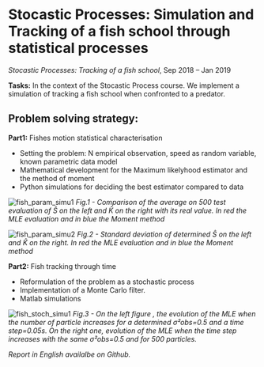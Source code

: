 # Stocastic Processes: Simulation and Tracking of a fish school through statistical processes

*Stocastic Processes: Tracking of a fish school*,
Sep 2018 – Jan 2019

__Tasks:__ In the context of the Stocastic Process course. We implement a simulation of tracking a fish school when confronted to a predator.

## Problem solving strategy:

__Part1:__ Fishes motion statistical characterisation 

* Setting the problem: N empirical observation, speed as random variable, known parametric data model
* Mathematical development for the Maximum likelyhood estimator and the method of moment
* Python simulations for deciding the best estimator compared to data

![fish_param_simu1](https://user-images.githubusercontent.com/48290004/153193937-77cc0e1e-b656-425b-9bdc-1e082c5d6ff3.PNG)
*Fig.1 -  Comparison of the average on 500 test evaluation of S&#770; on the left and K&#770; on the right with its real value. In red the MLE evaluation and in blue the Moment method*

![fish_param_simu2](https://user-images.githubusercontent.com/48290004/153193949-e6c76c4d-e15b-448e-872d-88417b95f20d.PNG)
*Fig.2 - Standard deviation of determined S&#770; on the left and K&#770; on the right. In red the MLE evaluation and in blue the Moment method*

__Part2:__ Fish tracking through time

* Reformulation of the problem as a stochastic process
* Implementation of a Monte Carlo filter.
* Matlab simulations

![fish_stoch_simu1](https://user-images.githubusercontent.com/48290004/153193960-9480ae88-3ced-442c-806d-006b1b31caa1.PNG)
*Fig.3 - On the left figure , the evolution of the MLE when the number of particle increases for a determined
σ²obs=0.5 and a time step=0.05s. On the right one, evolution of the MLE when the time step increases with the
same σ²obs=0.5 and for 500 particles.*

*Report in English availalbe on Github.*
